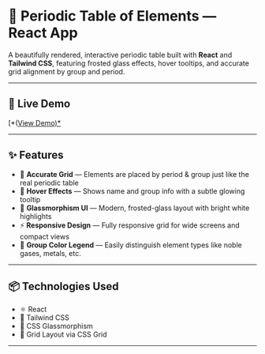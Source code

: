 # 🔬 Periodic Table of Elements — React App

A beautifully rendered, interactive periodic table built with **React** and **Tailwind CSS**, featuring frosted glass effects, hover tooltips, and accurate grid alignment by group and period.

---

## 🚀 Live Demo


[*([View Demo)*](https://eclectic-figolla-20de88.netlify.app)

---

## ✨ Features

- 🧪 **Accurate Grid** — Elements are placed by period & group just like the real periodic table
- 🌈 **Hover Effects** — Shows name and group info with a subtle glowing tooltip
- 💎 **Glassmorphism UI** — Modern, frosted-glass layout with bright white highlights
- ⚡ **Responsive Design** — Fully responsive grid for wide screens and compact views
- 🎨 **Group Color Legend** — Easily distinguish element types like noble gases, metals, etc.

---

## 📦 Technologies Used

- ⚛️ React
- 🎨 Tailwind CSS
- 💅 CSS Glassmorphism
- 🧱 Grid Layout via CSS Grid

---

